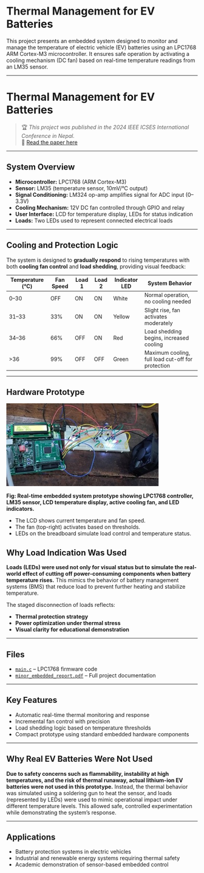 # Thermal Management for EV Batteries

This project presents an embedded system designed to monitor and manage the temperature of electric vehicle (EV) batteries using an LPC1768 ARM Cortex-M3 microcontroller. It ensures safe operation by activating a cooling mechanism (DC fan) based on real-time temperature readings from an LM35 sensor.

---
# Thermal Management for EV Batteries

> 🏆 *This project was published in the 2024 IEEE ICSES International Conference in Nepal.*  
> 📄 [Read the paper here](https://doi.org/10.1109/ICSES63445.2024.10763298)
---
##  System Overview

- **Microcontroller:** LPC1768 (ARM Cortex-M3)
- **Sensor:** LM35 (temperature sensor, 10mV/°C output)
- **Signal Conditioning:** LM324 op-amp amplifies signal for ADC input (0–3.3V)
- **Cooling Mechanism:** 12V DC fan controlled through GPIO and relay
- **User Interface:** LCD for temperature display, LEDs for status indication
- **Loads:** Two LEDs used to represent connected electrical loads

---



##  Cooling and Protection Logic

The system is designed to **gradually respond** to rising temperatures with both **cooling fan control** and **load shedding**, providing visual feedback:

| Temperature (°C) | Fan Speed | Load 1 | Load 2 | Indicator LED | System Behavior |
|------------------|-----------|--------|--------|----------------|------------------|
| 0–30             | OFF       | ON     | ON     | White          | Normal operation, no cooling needed |
| 31–33            | 33%       | ON     | ON     | Yellow         | Slight rise, fan activates moderately |
| 34–36            | 66%       | OFF    | ON     | Red            | Load shedding begins, increased cooling |
| >36              | 99%       | OFF    | OFF    | Green          | Maximum cooling, full load cut-off for protection |

---

##  Hardware Prototype

![EV Battery Thermal Management Setup](Picture1.jpg)

**Fig: Real-time embedded system prototype showing LPC1768 controller, LM35 sensor, LCD temperature display, active cooling fan, and LED indicators.**

- The LCD shows current temperature and fan speed.
- The fan (top-right) activates based on thresholds.
- LEDs on the breadboard simulate load control and temperature status.
##  Why Load Indication Was Used

**Loads (LEDs) were used not only for visual status but to simulate the real-world effect of cutting off power-consuming components when battery temperature rises.** This mimics the behavior of battery management systems (BMS) that reduce load to prevent further heating and stabilize temperature.

The staged disconnection of loads reflects:
- **Thermal protection strategy**
- **Power optimization under thermal stress**
- **Visual clarity for educational demonstration**

---

##  Files

- [`main.c`](temperature_keil_thermal_management.c) – LPC1768 firmware code
- [`minor_embedded_report.pdf`](ev-thermal-management.pdf) – Full project documentation

---

##  Key Features

- Automatic real-time thermal monitoring and response
- Incremental fan control with precision
- Load shedding logic based on temperature thresholds
- Compact prototype using standard embedded hardware components

---

## Why Real EV Batteries Were Not Used

**Due to safety concerns such as flammability, instability at high temperatures, and the risk of thermal runaway, actual lithium-ion EV batteries were not used in this prototype.** Instead, the thermal behavior was simulated using a soldering gun to heat the sensor, and loads (represented by LEDs) were used to mimic operational impact under different temperature levels. This allowed safe, controlled experimentation while demonstrating the system’s response.

---



## Applications

- Battery protection systems in electric vehicles
- Industrial and renewable energy systems requiring thermal safety
- Academic demonstration of sensor-based embedded control
